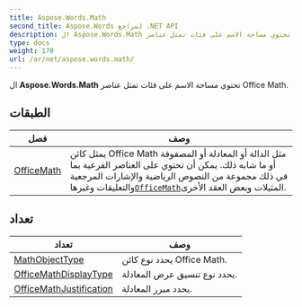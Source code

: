 ```yaml
---
title: Aspose.Words.Math
second_title: Aspose.Words لمراجع .NET API
description: ال Aspose.Words.Math تحتوي مساحة الاسم على فئات تمثل عناصر Office Math.
type: docs
weight: 170
url: /ar/net/aspose.words.math/
---
```

ال **Aspose.Words.Math** تحتوي مساحة الاسم على فئات تمثل عناصر Office Math.

## الطبقات

| فصل | وصف |
| --- | --- |
| [OfficeMath](./officemath/) | يمثل كائن Office Math مثل الدالة أو المعادلة أو المصفوفة أو ما شابه ذلك. يمكن أن تحتوي على العناصر الفرعية بما في ذلك مجموعة من النصوص الرياضية والإشارات المرجعية والتعليقات وغيرها[`OfficeMath`](../aspose.words.math/officemath/)المثيلات وبعض العقد الأخرى. |
## تعداد

| تعداد | وصف |
| --- | --- |
| [MathObjectType](./mathobjecttype/) | يحدد نوع كائن Office Math. |
| [OfficeMathDisplayType](./officemathdisplaytype/) | يحدد نوع تنسيق عرض المعادلة. |
| [OfficeMathJustification](./officemathjustification/) | يحدد مبرر المعادلة. |


